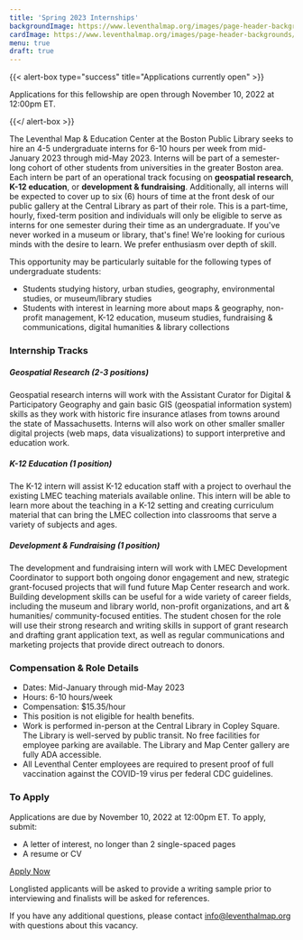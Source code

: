 ```yaml
---
title: 'Spring 2023 Internships'
backgroundImage: https://www.leventhalmap.org/images/page-header-backgrounds/gallery.jpg
cardImage: https://www.leventhalmap.org/images/page-header-backgrounds/gallery.jpg
menu: true
draft: true
---
```


{{< alert-box type="success" title="Applications currently open" >}}

Applications for this fellowship are open through November 10, 2022 at 12:00pm ET.

{{</ alert-box >}}

The Leventhal Map & Education Center at the Boston Public Library seeks to hire an 4-5 undergraduate interns for 6-10 hours per week from mid-January 2023 through mid-May 2023. Interns will be part of a semester-long cohort of other students from universities in the greater Boston area. Each intern be part of an operational track focusing on **geospatial research**, **K-12 education**, or **development & fundraising**. Additionally, all interns will be expected to cover up to six (6) hours of time at the front desk of our public gallery at the Central Library as part of their role. This is a part-time, hourly, fixed-term position and individuals will only be eligible to serve as interns for one semester during their time as an undergraduate. If you've never worked in a museum or library, that's fine! We're looking for curious minds with the desire to learn. We prefer enthusiasm over depth of skill. 

This opportunity may be particularly suitable for the following types of undergraduate students:
* Students studying history, urban studies, geography, environmental studies, or museum/library studies
* Students with interest in learning more about maps & geography, non-profit management, K-12 education, museum studies, fundraising & communications, digital humanities & library collections 

### Internship Tracks
##### Geospatial Research (2-3 positions)
Geospatial research interns will work with the Assistant Curator for Digital & Participatory Geography and gain basic GIS (geospatial information system) skills as they work with historic fire insurance atlases from towns around the state of Massachusetts. Interns will also work on other smaller smaller digital projects (web maps, data visualizations) to support interpretive and education work.

##### K-12 Education (1 position)
The K-12 intern will assist K-12 education staff with a project to overhaul the existing LMEC teaching materials available online. This intern will be able to learn more about the teaching in a K-12 setting and creating curriculum material that can bring the LMEC collection into classrooms that serve a variety of subjects and ages.

##### Development & Fundraising (1 position)
The development and fundraising intern will work with LMEC Development Coordinator to support both ongoing donor engagement and new, strategic grant-focused projects that will fund future Map Center research and work. Building development skills can be useful for a wide variety of career fields, including the museum and library world, non-profit organizations, and art & humanities/ community-focused entities. The student chosen for the role will use their strong research and writing skills in support of grant research and drafting grant application text, as well as regular communications and marketing projects that provide direct outreach to donors. 

### **Compensation & Role Details**

* Dates: Mid-January through mid-May 2023
* Hours: 6-10 hours/week
* Compensation: \$15.35/hour
* This position is not eligible for health benefits.
* Work is performed in-person at the Central Library in Copley Square. The Library is well-served by public transit. No free facilities for employee parking are available. The Library and Map Center gallery are fully ADA accessible.
* All Leventhal Center employees are required to present proof of full vaccination against the COVID-19 virus per federal CDC guidelines.

### **To Apply**

Applications are due by November 10, 2022 at 12:00pm ET. To apply, submit:

* A letter of interest, no longer than 2 single-spaced pages
* A resume or CV

<a class="btn btn-lg btn-primary-outline" href="https://airtable.com/shrs3YQrkhb5DqVdw" target=_blank>Apply Now</a>

Longlisted applicants will be asked to provide a writing sample prior to interviewing and finalists will be asked for references. 

If you have any additional questions, please contact [info@leventhalmap.org](mailto:info@leventhalmap.org) with questions about this vacancy.